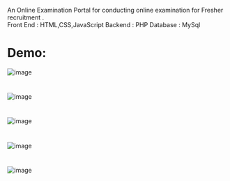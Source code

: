 An Online Examination Portal for conducting online examination for Fresher recruitment .<br>
Front End : HTML,CSS,JavaScript
Backend : PHP
Database : MySql

# Demo:


![image](https://user-images.githubusercontent.com/48875236/107132676-022cfb80-68af-11eb-92eb-33a5b6db05e6.png)
#
![image](https://user-images.githubusercontent.com/48875236/107132714-62bc3880-68af-11eb-966d-1b94b812ae36.png)
#
![image](https://user-images.githubusercontent.com/48875236/107132719-6ea7fa80-68af-11eb-8721-d6809fadefc7.png)
#
![image](https://user-images.githubusercontent.com/48875236/107132728-79628f80-68af-11eb-9f93-8cc53cfbae2c.png)
#
![image](https://user-images.githubusercontent.com/48875236/107132734-81baca80-68af-11eb-8a5d-38879dcd5855.png)


